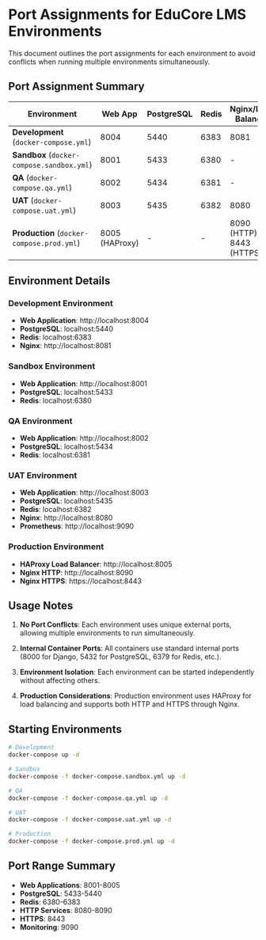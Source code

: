 # Port Assignments for EduCore LMS Environments

This document outlines the port assignments for each environment to avoid conflicts when running multiple environments simultaneously.

## Port Assignment Summary

| Environment | Web App | PostgreSQL | Redis | Nginx/Load Balancer | Additional Services |
|-------------|---------|------------|-------|-------------------|--------------------|
| **Development** (`docker-compose.yml`) | 8004 | 5440 | 6383 | 8081 | - |
| **Sandbox** (`docker-compose.sandbox.yml`) | 8001 | 5433 | 6380 | - | - |
| **QA** (`docker-compose.qa.yml`) | 8002 | 5434 | 6381 | - | - |
| **UAT** (`docker-compose.uat.yml`) | 8003 | 5435 | 6382 | 8080 | Prometheus: 9090 |
| **Production** (`docker-compose.prod.yml`) | 8005 (HAProxy) | - | - | 8090 (HTTP), 8443 (HTTPS) | - |

## Environment Details

### Development Environment
- **Web Application**: http://localhost:8004
- **PostgreSQL**: localhost:5440
- **Redis**: localhost:6383
- **Nginx**: http://localhost:8081

### Sandbox Environment
- **Web Application**: http://localhost:8001
- **PostgreSQL**: localhost:5433
- **Redis**: localhost:6380

### QA Environment
- **Web Application**: http://localhost:8002
- **PostgreSQL**: localhost:5434
- **Redis**: localhost:6381

### UAT Environment
- **Web Application**: http://localhost:8003
- **PostgreSQL**: localhost:5435
- **Redis**: localhost:6382
- **Nginx**: http://localhost:8080
- **Prometheus**: http://localhost:9090

### Production Environment
- **HAProxy Load Balancer**: http://localhost:8005
- **Nginx HTTP**: http://localhost:8090
- **Nginx HTTPS**: https://localhost:8443

## Usage Notes

1. **No Port Conflicts**: Each environment uses unique external ports, allowing multiple environments to run simultaneously.

2. **Internal Container Ports**: All containers use standard internal ports (8000 for Django, 5432 for PostgreSQL, 6379 for Redis, etc.).

3. **Environment Isolation**: Each environment can be started independently without affecting others.

4. **Production Considerations**: Production environment uses HAProxy for load balancing and supports both HTTP and HTTPS through Nginx.

## Starting Environments

```bash
# Development
docker-compose up -d

# Sandbox
docker-compose -f docker-compose.sandbox.yml up -d

# QA
docker-compose -f docker-compose.qa.yml up -d

# UAT
docker-compose -f docker-compose.uat.yml up -d

# Production
docker-compose -f docker-compose.prod.yml up -d
```

## Port Range Summary

- **Web Applications**: 8001-8005
- **PostgreSQL**: 5433-5440
- **Redis**: 6380-6383
- **HTTP Services**: 8080-8090
- **HTTPS**: 8443
- **Monitoring**: 9090